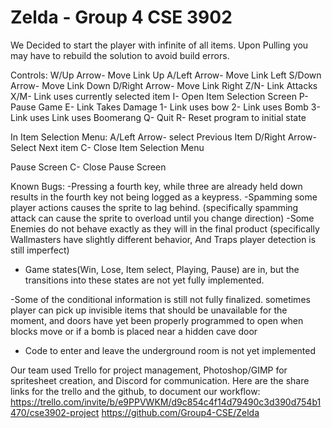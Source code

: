 # Zelda - Group 4 CSE 3902
We Decided to start the player with infinite of all items.
Upon Pulling you may have to rebuild the solution to avoid build errors.

Controls:
W/Up Arrow- Move Link Up
A/Left Arrow- Move Link Left
S/Down Arrow- Move Link Down
D/Right Arrow- Move Link Right
Z/N- Link Attacks
X/M- Link uses currently selected item
I- Open Item Selection Screen
P- Pause Game
E- Link Takes Damage
1- Link uses bow
2- Link uses Bomb
3- Link uses Link uses Boomerang
Q- Quit
R- Reset program to initial state

In Item Selection Menu:
A/Left Arrow- select Previous Item
D/Right Arrow- Select Next item
C- Close Item Selection Menu

Pause Screen
C- Close Pause Screen


Known Bugs: 
-Pressing a fourth key, while three are already held down results in the fourth key not being logged as a keypress.
-Spamming some player actions causes the sprite to lag behind. (specifically spamming attack can cause the sprite to overload until you change direction)
-Some Enemies do not behave exactly as they will in the final product (specifically Wallmasters have slightly different behavior, And Traps player detection is still imperfect)
- Game states(Win, Lose, Item select, Playing, Pause) are in, but the transitions into these states are not yet fully implemented.

-Some of the conditional information is still not fully finalized. sometimes player can pick up invisible items that should be unavailable for the moment, and doors have yet been properly programmed to open when blocks move or if a bomb is placed near a hidden cave door
- Code to enter and leave the underground room is not yet implemented


Our team used Trello for project management, Photoshop/GIMP for spritesheet creation, and Discord for communication.
Here are the share links for the trello and the github, to document our workflow:
https://trello.com/invite/b/e9PPVWKM/d9c854c4f14d79490c3d390d754b1470/cse3902-project
https://github.com/Group4-CSE/Zelda
